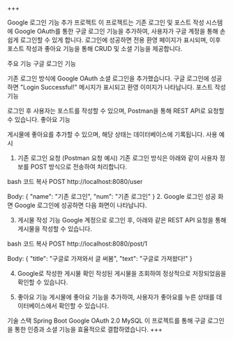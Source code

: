 +++

Google 로그인 기능 추가 프로젝트
이 프로젝트는 기존 로그인 및 포스트 작성 시스템에 Google OAuth를 통한 구글 로그인 기능을 추가하여, 사용자가 구글 계정을 통해 손쉽게 로그인할 수 있게 합니다. 로그인에 성공하면 전용 환영 페이지가 표시되며, 이후 포스트 작성과 좋아요 기능을 통해 CRUD 및 소셜 기능을 제공합니다.

주요 기능
구글 로그인 기능

기존 로그인 방식에 Google OAuth 소셜 로그인을 추가했습니다.
구글 로그인에 성공하면 "Login Successful!" 메시지가 표시되고 환영 이미지가 나타납니다.
포스트 작성 기능

로그인 후 사용자는 포스트를 작성할 수 있으며, Postman을 통해 REST API로 요청할 수 있습니다.
좋아요 기능

게시물에 좋아요를 추가할 수 있으며, 해당 상태는 데이터베이스에 기록됩니다.
사용 예시
1. 기존 로그인 요청 (Postman 요청 예시)
기존 로그인 방식은 아래와 같이 사용자 정보를 POST 방식으로 전송하여 처리합니다.

bash
코드 복사
POST http://localhost:8080/user

Body:
{
    "name": "기존 로그인",
    "num": "기존 로그인"
}
2. Google 로그인 성공 화면
Google 로그인에 성공하면 다음 화면이 나타납니다.



3. 게시물 작성 기능
Google 계정으로 로그인 후, 아래와 같은 REST API 요청을 통해 게시물을 작성할 수 있습니다.

bash
코드 복사
POST http://localhost:8080/post/1

Body:
{
    "title": "구글로 가져와서 글 써봄",
    "text": "구글로 가져왔다!"
}


4. Google로 작성한 게시물 확인
작성된 게시물을 조회하여 정상적으로 저장되었음을 확인할 수 있습니다.



5. 좋아요 기능
게시물에 좋아요 기능을 추가하여, 사용자가 좋아요를 누른 상태를 데이터베이스에서 확인할 수 있습니다.



기술 스택
Spring Boot
Google OAuth 2.0
MySQL
이 프로젝트를 통해 구글 로그인을 통한 인증과 소셜 기능을 효율적으로 결합하였습니다. +++
